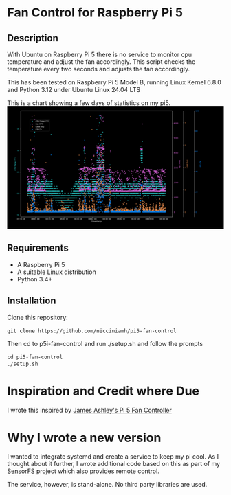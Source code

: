 # Fan Control for Raspberry Pi 5

## Description
With Ubuntu on Raspberry Pi 5 there is no service to monitor cpu temperature and adjust the fan accordingly. This script checks the temperature every two seconds and adjusts the fan accordingly.

This has been tested on Raspberry Pi 5 Model B, running Linux Kernel 6.8.0 and Python 3.12 under Ubuntu Linux 24.04 LTS

This is a chart showing a few days of statistics on my pi5. 
![fanstats.png](fanstats.png)

## Requirements
* A Raspberry Pi 5
* A suitable Linux distribution
* Python 3.4+ 

## Installation 

Clone this repository: 

```
git clone https://github.com/nicciniamh/pi5-fan-control
```

Then cd to p5i-fan-control and run ./setup.sh and follow the prompts


```
cd pi5-fan-control
./setup.sh
```

# Inspiration and Credit where Due
I wrote this inspired by [James Ashley's Pi 5 Fan Controller](https://gist.github.com/James-Ansley/32f72729487c8f287a801abcc7a54f38)

# Why I wrote a new version
I wanted to integrate systemd and create a service to keep my pi cool. As I thought about it further, 
I wrote additional code based on this as part of my [SensorFS](https://github.com/nicciniamh/sensorfs)
project which also provides remote control.

The service, however, is stand-alone. No third party libraries are used.
